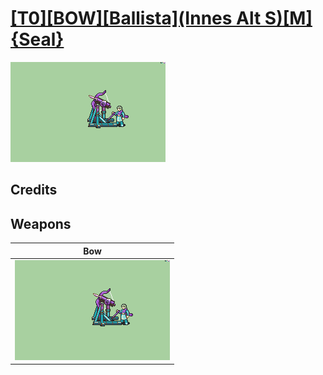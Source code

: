 # [\[T0\]\[BOW\]\[Ballista\]\(Innes Alt S\)\[M\]{Seal}](./)

<img src="./5.%20Bow/Bow_000.png" alt="[T0][BOW][Ballista](Innes Alt S)[M]{Seal} standing" />

## Credits



## Weapons


|Bow |
|  :---: |
| <img alt="Bow animation" src="./5.%20Bow/Bow.gif" /> |
